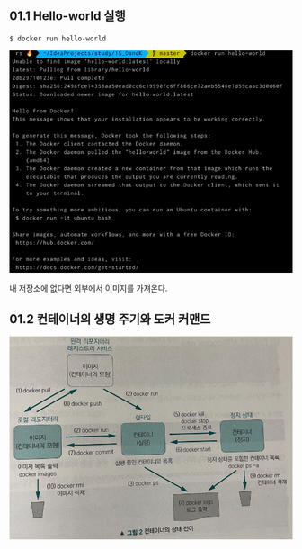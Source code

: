 ## 01.1 Hello-world 실행
```
$ docker run hello-world
```
![img.png](img.png)

내 저장소에 없다면 외부에서 이미지를 가져온다.

## 01.2 컨테이너의 생명 주기와 도커 커맨드
![img_2.png](img_2.png)